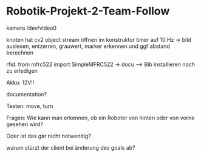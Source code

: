 # Robotik-Projekt-2-Team-Follow


kamera
/dev/video0

knoten hat cv2 object
stream öffnen im konstruktor
timer auf 10 Hz
-> bild auslesen, entzerren, grauwert, marker erkennen und ggf abstand berechnen

rfid:
from mfrc522 import SimpleMFRC522
-> docu
--> Bib installieren noch zu erledigen

Akku: 12V!!

documentation?

Testen: move, turn

 Fragen: 
 Wie kann man erkennen, ob ein Roboter von hinten oder von vorne gesehen wird?
 
 Oder ist das gar nicht notwendig?
 
 warum stürzt der client bei änderung des goals ab?
